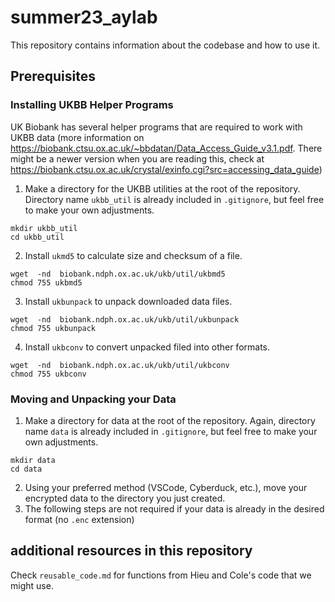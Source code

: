 # summer23_aylab

This repository contains information about the codebase and how to use it.

## Prerequisites

### Installing UKBB Helper Programs

UK Biobank has several helper programs that are required to work with UKBB data (more information on https://biobank.ctsu.ox.ac.uk/~bbdatan/Data_Access_Guide_v3.1.pdf. There might be a newer version when you are reading this, check at https://biobank.ctsu.ox.ac.uk/crystal/exinfo.cgi?src=accessing_data_guide)

1. Make a directory for the UKBB utilities at the root of the repository. Directory name `ukbb_util` is already included in `.gitignore`, but feel free to make your own adjustments.

```
mkdir ukbb_util
cd ukbb_util
```
2. Install `ukmd5` to calculate size and checksum of a file.
```
wget  -nd  biobank.ndph.ox.ac.uk/ukb/util/ukbmd5
chmod 755 ukbmd5
```
3. Install `ukbunpack` to unpack downloaded data files.
```
wget  -nd  biobank.ndph.ox.ac.uk/ukb/util/ukbunpack
chmod 755 ukbunpack
```
4. Install `ukbconv` to convert unpacked filed into other formats.
```
wget  -nd  biobank.ndph.ox.ac.uk/ukb/util/ukbconv
chmod 755 ukbconv
```
### Moving and Unpacking your Data
1. Make a directory for data at the root of the repository. Again, directory name `data` is already included in `.gitignore`, but feel free to make your own adjustments.
```
mkdir data
cd data
```
2. Using your preferred method (VSCode, Cyberduck, etc.), move your encrypted data to the directory you just created.
3. The following steps are not required if your data is already in the desired format (no `.enc` extension)

## additional resources in this repository  
Check `reusable_code.md` for functions from Hieu and Cole's code that we might use.